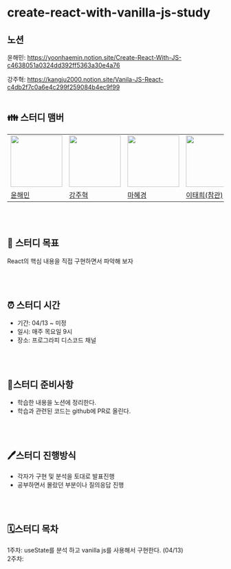 # create-react-with-vanilla-js-study

## 노션
윤해민: https://yoonhaemin.notion.site/Create-React-With-JS-c4638051a0324dd392ff5363a30e4a76

강주혁: https://kangju2000.notion.site/Vanila-JS-React-c4db2f7c0a6e4c299f259084b4ec9f99
<br/>
<br/>

## 👪 스터디 맴버
<table>
  <tr>
    <td>
      <img src="https://avatars.githubusercontent.com/u/49224104?v=4" width="120px" height="120px"/>
    </td>
    <td>
      <img src="https://avatars.githubusercontent.com/u/23312485?v=4" width="120px" height="120px"/>
    </td>
    <td>
      <img src="https://avatars.githubusercontent.com/u/72402747?v=4" width="120px" height="120px"/>
    </td>
    <td>
      <img src="https://avatars.githubusercontent.com/u/21077928?v=4" width="120px" height="120px"/>
    </td>
  </tr>
  <tr>
    <td>
      <a href="https://github.com/Yoon-Hae-Min">
      윤해민
      </a>
    </td>
    <td>
      <a href="https://github.com/kangju2000">
      강주혁
      </a>
    </td>
    <td>
      <a href="https://github.com/Hyevvy">
      마혜경
      </a>
    </td>
    <td>
      <a href="https://github.com/Godsenal">
      이태희(참관)
      </a>
    </td>
  </tr>
  </table>

<br/>
<br/>

## 🥅 스터디 목표

React의 핵심 내용을 직접 구현하면서 파악해 보자

<br/>
<br/>

## ⏰ 스터디 시간

- 기간: 04/13 ~ 미정
- 일시: 매주 목요일 9시
- 장소: 프로그라피 디스코드 채널

<br/>
<br/>


## 📑스터디 준비사항

- 학습한 내용을 노션에 정리한다.
- 학습과 관련된 코드는 github에 PR로 올린다.

<br/>
<br/>

## 🖊️스터디 진행방식

- 각자가 구현 및 분석을 토대로 발표진행
- 공부하면서 몰랐던 부분이나 질의응답 진행

  
<br/>
<br/>

## 🗓️스터디 목차

1주차: useState를 분석 하고 vanilla js를 사용해서 구현한다. (04/13)  
2주차:
